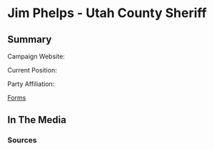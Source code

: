 # Jim Phelps - Utah County Sheriff

## Summary


Campaign Website:

Current Position:

Party Affiliation:

[Forms](/forms/DOC_UCSheriff_Phelps.pdf)


## In The Media

### Sources

